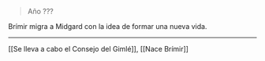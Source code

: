 > Año ???

Brímir migra a Midgard con la idea de formar una nueva vida.

---

[[Se lleva a cabo el Consejo del Gimlé]], [[Nace Brímir]]